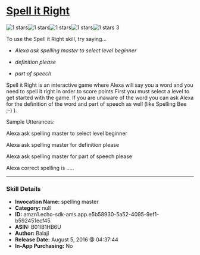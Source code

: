 # [Spell it Right](http://alexa.amazon.com/#skills/amzn1.echo-sdk-ams.app.e5b58930-5a52-4095-9ef1-b592451ecf45)
![1 stars](../../images/ic_star_black_18dp_1x.png)![1 stars](../../images/ic_star_border_black_18dp_1x.png)![1 stars](../../images/ic_star_border_black_18dp_1x.png)![1 stars](../../images/ic_star_border_black_18dp_1x.png)![1 stars](../../images/ic_star_border_black_18dp_1x.png) 3

To use the Spell it Right skill, try saying...

* *Alexa ask spelling master to select level beginner*

* *definition please*

* *part of speech*

Spell it Right is an interactive game where Alexa will say you a word and you need to spell it right in order to score points.First you must select a level to get started with the game. If you are unaware of the word you can ask Alexa for the definition of the word and part of speech as well (like Spelling Bee ;-) ).


Sample Utterances:

Alexa ask spelling master to select level beginner

Alexa ask spelling master for definition please

Alexa ask spelling master for part of speech please

Alexa correct spelling is .....

***

### Skill Details

* **Invocation Name:** spelling master
* **Category:** null
* **ID:** amzn1.echo-sdk-ams.app.e5b58930-5a52-4095-9ef1-b592451ecf45
* **ASIN:** B01IB1HB6U
* **Author:** Balaji
* **Release Date:** August 5, 2016 @ 04:37:44
* **In-App Purchasing:** No
